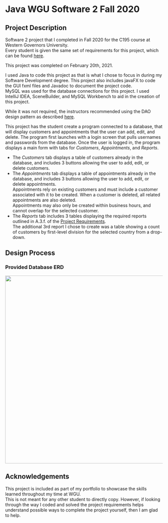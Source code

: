 # Java WGU Software 2 Fall 2020

## Project Description
Software 2 project that I completed in Fall 2020 for the C195 course at Western Governors University.  
Every student is given the same set of requirements for this project, which can be found [here](../main/ProjectRequirements.md).

This project was completed on February 20th, 2021.

I used Java to code this project as that is what I chose to focus in during my Software Development degree. This project also includes javaFX to code the GUI fxml files and Javadoc to document the project code.  
MySQL was used for the database connections for this project.
I used IntelliJ IDEA, SceneBuilder, and MySQL Workbench to aid in the creation of this project.

While it was not required, the instructors recommended using the DAO design pattern as described [here](https://www.tutorialspoint.com/design_pattern/data_access_object_pattern.htm).

This project has the student create a program connected to a database, that will display customers and appointments that the user can add, edit, and delete. The program first launches with a login screen that pulls usernames and passwords from the database. Once the user is logged in, the program displays a main form with tabs for *Customers*, *Appointments*, and *Reports*.
- The *Customers* tab displays a table of customers already in the database, and includes 3 buttons allowing the user to add, edit, or delete customers.
- The *Appointments* tab displays a table of appointments already in the database, and includes 3 buttons allowing the user to add, edit, or delete appointments.  
Appointments rely on existing customers and must include a customer associated with it to be created. When a customer is deleted, all related appointments are also deleted.  
Appointments may also only be created within business hours, and cannot overlap for the selected customer.
- The *Reports* tab includes 3 tables displaying the required reports outlined in A.3.f. of the [Project Requirements](../main/ProjectRequirements.md).  
The additional 3rd report I chose to create was a table showing a count of customers by first-level division for the selected country from a drop-down.

## Design Process
### Provided Database ERD
<img src="https://user-images.githubusercontent.com/101907789/165870610-600bf5c3-9e13-453d-869e-212556e51850.png" width="600"></img>

## Acknowledgements
This project is included as part of my portfolio to showcase the skills learned throughout my time at WGU.  
This is not meant for any other student to directly copy. However, if looking through the way I coded and solved the project requirements helps understand possible ways to complete the project yourself, then I am glad to help.
